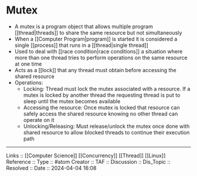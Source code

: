 # Mutex

- A mutex is a program object that allows multiple program [[thread|threads]] to share the same resource but not simultaneously
- When a [[Computer Program|program]] is started it is considered a single [[process]] that runs in a [[thread|single thread]]
- Used to deal with [[race condition|race conditions]] a situation where more than one thread tries to perform operations on the same resource at one time
- Acts as a [[lock]] that any thread must obtain before accessing the shared resource
- Operations:
	- Locking: Thread must lock the mutex associated with a resource. If a mutex is locked by another thread the requesting thread is put to sleep until the mutex becomes available
	- Accessing the resource: Once mutex is locked that resource can safely access the shared resource knowing no other thread can operate on it
	- Unlocking/Releasing: Must release/unlock the mutex once done with shared resource to allow blocked threads to continue their execution path
---
Links :: [[Computer Science]] [[Concurrency]] [[Thread]] [[Linux]]
Reference ::
Type :: #atom
Creator ::
TAF ::
Discussion ::
Dis_Topic :: 
Resolved ::
Date :: 2024-04-04 16:08
